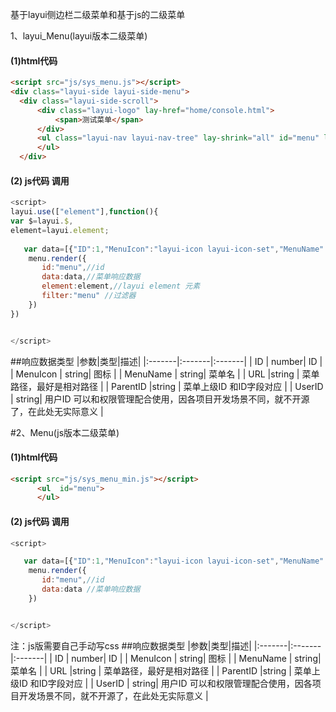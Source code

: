  基于layui侧边栏二级菜单和基于js的二级菜单
 
 1、layui_Menu(layui版本二级菜单)  
   #### (1)html代码
  ```html
 <script src="js/sys_menu.js"></script>
 <div class="layui-side layui-side-menu">
    <div class="layui-side-scroll">
        <div class="layui-logo" lay-href="home/console.html">
            <span>测试菜单</span>
        </div>
        <ul class="layui-nav layui-nav-tree" lay-shrink="all" id="menu" lay-filter="menu">
        </ul>
    </div>
```        
#### (2) js代码 调用
 ```javascript
<script>
layui.use(["element"],function(){
var $=layui.$,
element=layui.element;
    
    var data=[{"ID":1,"MenuIcon":"layui-icon layui-icon-set","MenuName":"系统设置","URL":null,"ParentID":null,"UserID":""} ]
     menu.render({
        id:"menu",//id
        data:data,//菜单响应数据
        element:element,//layui element 元素
        filter:"menu" //过滤器
     })
})


</script>
```
##响应数据类型
|参数|类型|描述|
|:-------|:-------|:-------|
| ID | number| ID  |
| MenuIcon | string| 图标 |
| MenuName | string| 菜单名 |
|  URL |string  | 菜单路径，最好是相对路径 |
|  ParentID |string  | 菜单上级ID 和ID字段对应 |
| UserID | string| 用户ID 可以和权限管理配合使用，因各项目开发场景不同，就不开源了，在此处无实际意义 |



#2、Menu(js版本二级菜单)  
   #### (1)html代码
  ```html 
 <script src="js/sys_menu_min.js"></script>
        <ul  id="menu">
        </ul> 
```        
#### (2) js代码 调用
 ```javascript
<script>
 
    var data=[{"ID":1,"MenuIcon":"layui-icon layui-icon-set","MenuName":"系统设置","URL":null,"ParentID":null,"UserID":""} ]
     menu.render({
        id:"menu",//id
        data:data //菜单响应数据 
     }) 


</script>
```
注：js版需要自己手动写css
##响应数据类型
|参数|类型|描述|
|:-------|:-------|:-------|
| ID | number| ID  |
| MenuIcon | string| 图标 |
| MenuName | string| 菜单名 |
|  URL |string  | 菜单路径，最好是相对路径 |
|  ParentID |string  | 菜单上级ID 和ID字段对应 |
| UserID | string| 用户ID 可以和权限管理配合使用，因各项目开发场景不同，就不开源了，在此处无实际意义 |

